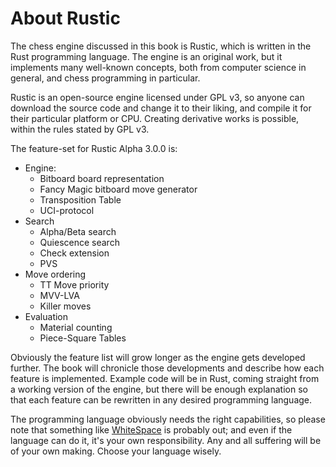 # About Rustic

The chess engine discussed in this book is Rustic, which is written in the
Rust programming language. The engine is an original work, but it
implements many well-known concepts, both from computer science in general,
and chess programming in particular.

Rustic is an open-source engine licensed under GPL v3, so anyone can
download the source code and change it to their liking, and compile it for
their particular platform or CPU. Creating derivative works is possible,
within the rules stated by GPL v3.

The feature-set for Rustic Alpha 3.0.0 is:

- Engine:
  - Bitboard board representation
  - Fancy Magic bitboard move generator
  - Transposition Table
  - UCI-protocol
- Search
  - Alpha/Beta search
  - Quiescence search
  - Check extension
  - PVS
- Move ordering
  - TT Move priority
  - MVV-LVA
  - Killer moves
- Evaluation
  - Material counting
  - Piece-Square Tables

Obviously the feature list will grow longer as the engine gets developed
further. The book will chronicle those developments and describe how each
feature is implemented. Example code will be in Rust, coming straight from
a working version of the engine, but there will be enough explanation so
that each feature can be rewritten in any desired programming language.

The programming language obviously needs the right capabilities, so please
note that something like
[WhiteSpace](https://en.wikipedia.org/wiki/Whitespace_(programming_language))
is probably out; and even if the language can do it, it's your own
responsibility. Any and all suffering will be of your own making. Choose
your language wisely.